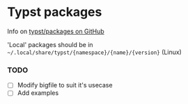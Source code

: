 # Typst packages

Info on [typst/packages on GitHub](https://github.com/typst/packages?tab=readme-ov-file#local-packages)

'Local' packages should be in `~/.local/share/typst/{namespace}/{name}/{version}` (Linux)

### TODO

- [ ] Modify bigfile to suit it's usecase
- [ ] Add examples
